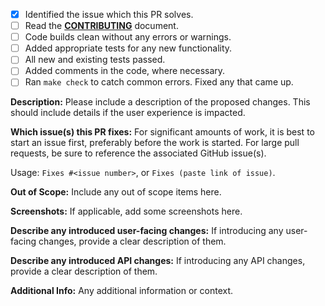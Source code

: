 <!-- Thank you for your contribution to GoAlert. -->
<!-- Before submitting this PR, please make sure that you have: -->

- [x] Identified the issue which this PR solves.
- [ ] Read the [**CONTRIBUTING**](https://github.com/target/goalert/blob/main/CONTRIBUTING.md) document.
- [ ] Code builds clean without any errors or warnings.
- [ ] Added appropriate tests for any new functionality.
- [ ] All new and existing tests passed.
- [ ] Added comments in the code, where necessary.
- [ ] Ran `make check` to catch common errors. Fixed any that came up.

**Description:**
Please include a description of the proposed changes.
This should include details if the user experience is impacted.

**Which issue(s) this PR fixes:**
For significant amounts of work, it is best to start an issue first, preferably before the work is started.
For large pull requests, be sure to reference the associated GitHub issue(s).

Usage: `Fixes #<issue number>`, or `Fixes (paste link of issue)`.

**Out of Scope:**
Include any out of scope items here.

**Screenshots:**
If applicable, add some screenshots here.

**Describe any introduced user-facing changes:**
If introducing any user-facing changes, provide a clear description of them.

**Describe any introduced API changes:**
If introducing any API changes, provide a clear description of them.

**Additional Info:**
Any additional information or context.
